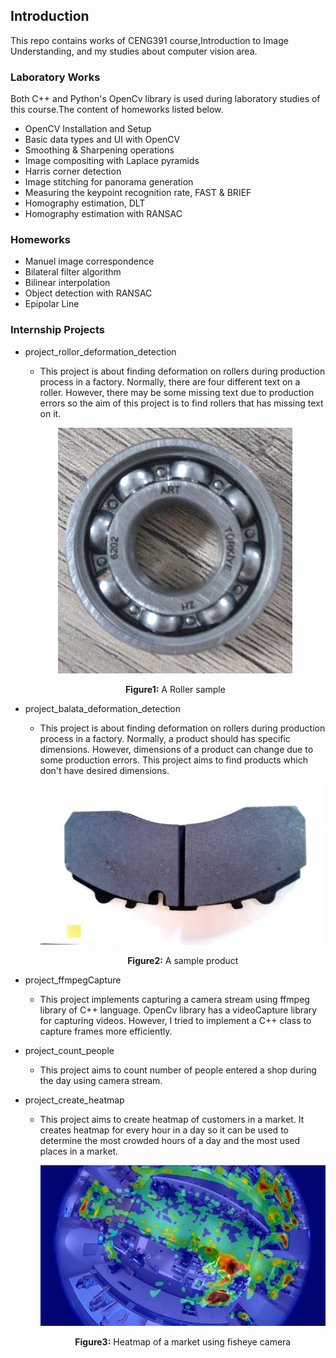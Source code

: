 ## Introduction
This repo contains works of CENG391 course,Introduction to Image Understanding, and my studies about computer vision area.

### Laboratory Works
Both C++ and Python's OpenCv library is used during laboratory studies of this course.The content of homeworks listed below.
* OpenCV Installation and Setup
* Basic data types and UI with OpenCV
* Smoothing & Sharpening operations
* Image compositing with Laplace pyramids
* Harris corner detection
* Image stitching for panorama generation
* Measuring the keypoint recognition rate, FAST & BRIEF
* Homography estimation, DLT
* Homography estimation with RANSAC

### Homeworks
* Manuel image correspondence
* Bilateral filter algorithm
* Bilinear interpolation
* Object detection with RANSAC
* Epipolar Line

### Internship Projects
* project_rollor_deformation_detection
  * This project is about finding deformation on rollers during production process in a factory. Normally, there are four different text on a roller. However, there may be some missing text due to production errors so the aim of this project is to find rollers that has missing text on it.
  <p align ="center"><img src = "project_roller_deformation_detection/2.jpg"/></p> 
  <p align ="center"><b>Figure1:</b> A Roller sample</p> 

* project_balata_deformation_detection
  * This project is about finding deformation on rollers during production process in a factory. Normally, a product should has specific dimensions. However, dimensions of a product can change due to some production errors. This project aims to find products which don't have  desired dimensions.
    <p align ="center"><img src = "project_balata_deformation_detection/dataset/2601/1.jpg"/></p> 
    <p align ="center"><b>Figure2:</b> A sample product</p> 
 
* project_ffmpegCapture
  * This project implements capturing a camera stream using ffmpeg library of C++ language. OpenCv library has a videoCapture library for capturing videos. However, I tried to implement a C++ class to capture frames more efficiently.   
  
* project_count_people
  * This project aims to count number of people entered a shop during the day using camera stream.
  
* project_create_heatmap
  * This project aims to create heatmap of customers in a market. It creates heatmap for every hour in a day so it can be used to determine the most crowded hours of a day and the most used places in a market.
    <p align ="center"><img src = "project_create_heatmap/heatMaps/ch04_20170711135110.mp4.jpg"/></p> 
    <p align ="center"><b>Figure3:</b> Heatmap of a market using fisheye camera</p>
  
  
